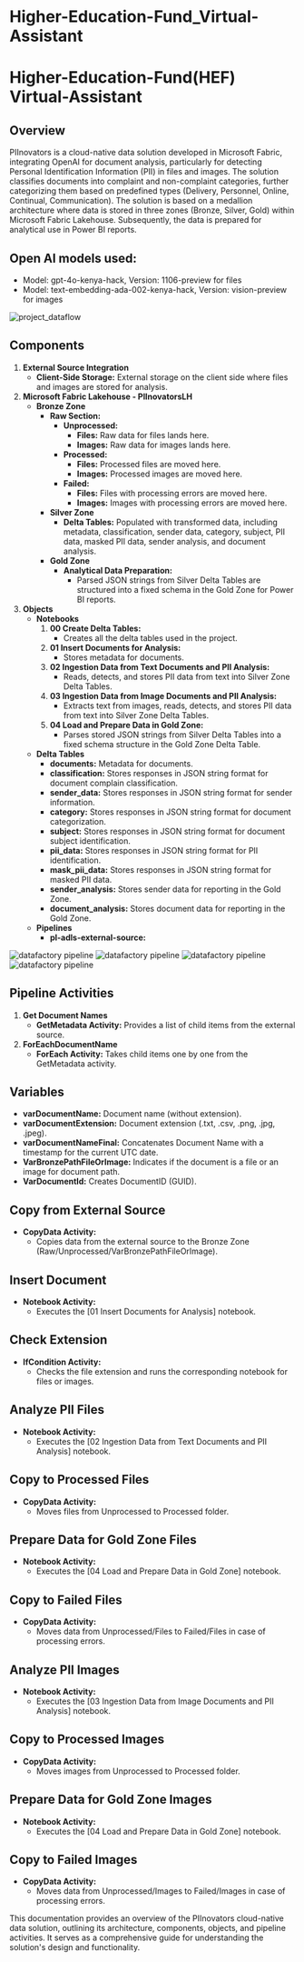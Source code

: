 # Higher-Education-Fund_Virtual-Assistant

<!DOCTYPE html>
<html>

<body>
<h1> Higher-Education-Fund(HEF) Virtual-Assistant </h1>    
<h2>Overview</h2>

<p>PIInovators is a cloud-native data solution developed in Microsoft Fabric, integrating OpenAI for document analysis, particularly for detecting Personal Identification Information (PII) in files and images. The solution classifies documents into complaint and non-complaint categories, further categorizing them based on predefined types (Delivery, Personnel, Online, Continual, Communication). The solution is based on a medallion architecture where data is stored in three zones (Bronze, Silver, Gold) within Microsoft Fabric Lakehouse. Subsequently, the data is prepared for analytical use in Power BI reports.</p>

<h2>Open AI models used:</h2>

<ul>
    <li>Model: gpt-4o-kenya-hack, Version: 1106-preview for files</li>
    <li>Model: text-embedding-ada-002-kenya-hack, Version: vision-preview for images</li>
</ul>

![project_dataflow](images/project_dataflow.png "Project dataflow")

<h2>Components</h2>

<ol>
    <li><strong>External Source Integration</strong>
        <ul>
            <li><strong>Client-Side Storage:</strong> External storage on the client side where files and images are stored for analysis.</li>
        </ul>
    </li>
    <li><strong>Microsoft Fabric Lakehouse - PIInovatorsLH</strong>
        <ul>
            <li><strong>Bronze Zone</strong>
                <ul>
                    <li><strong>Raw Section:</strong>
                        <ul>
                            <li><strong>Unprocessed:</strong>
                                <ul>
                                    <li><strong>Files:</strong> Raw data for files lands here.</li>
                                    <li><strong>Images:</strong> Raw data for images lands here.</li>
                                </ul>
                            </li>
                            <li><strong>Processed:</strong>
                                <ul>
                                    <li><strong>Files:</strong> Processed files are moved here.</li>
                                    <li><strong>Images:</strong> Processed images are moved here.</li>
                                </ul>
                            </li>
                            <li><strong>Failed:</strong>
                                <ul>
                                    <li><strong>Files:</strong> Files with processing errors are moved here.</li>
                                    <li><strong>Images:</strong> Images with processing errors are moved here.</li>
                                </ul>
                            </li>
                        </ul>
                    </li>
                    <li><strong>Silver Zone</strong>
                        <ul>
                            <li><strong>Delta Tables:</strong> Populated with transformed data, including metadata, classification, sender data, category, subject, PII data, masked PII data, sender analysis, and document analysis.</li>
                        </ul>
                    </li>
                    <li><strong>Gold Zone</strong>
                        <ul>
                            <li><strong>Analytical Data Preparation:</strong>
                                <ul>
                                    <li>Parsed JSON strings from Silver Delta Tables are structured into a fixed schema in the Gold Zone for Power BI reports.</li>
                                </ul>
                            </li>
                        </ul>
                    </li>
                </ul>
            </li>
        </ul>
    </li>
    <li><strong>Objects</strong>
        <ul>
            <li><strong>Notebooks</strong>
                <ol>
                    <li><strong>00 Create Delta Tables:</strong>
                        <ul>
                            <li>Creates all the delta tables used in the project.</li>
                        </ul>
                    </li>
                    <li><strong>01 Insert Documents for Analysis:</strong>
                        <ul>
                            <li>Stores metadata for documents.</li>
                        </ul>
                    </li>
                    <li><strong>02 Ingestion Data from Text Documents and PII Analysis:</strong>
                        <ul>
                            <li>Reads, detects, and stores PII data from text into Silver Zone Delta Tables.</li>
                        </ul>
                    </li>
                    <li><strong>03 Ingestion Data from Image Documents and PII Analysis:</strong>
                        <ul>
                            <li>Extracts text from images, reads, detects, and stores PII data from text into Silver Zone Delta Tables.</li>
                        </ul>
                    </li>
                    <li><strong>04 Load and Prepare Data in Gold Zone:</strong>
                        <ul>
                            <li>Parses stored JSON strings from Silver Delta Tables into a fixed schema structure in the Gold Zone Delta Table.</li>
                        </ul>
                    </li>
                </ol>
            </li>
            <li><strong>Delta Tables</strong>
                <ul>
                    <li><strong>documents:</strong> Metadata for documents.</li>
                    <li><strong>classification:</strong> Stores responses in JSON string format for document complain classification.</li>
                    <li><strong>sender_data:</strong> Stores responses in JSON string format for sender information.</li>
                    <li><strong>category:</strong> Stores responses in JSON string format for document categorization.</li>
                    <li><strong>subject:</strong> Stores responses in JSON string format for document subject identification.</li>
                    <li><strong>pii_data:</strong> Stores responses in JSON string format for PII identification.</li>
                    <li><strong>mask_pii_data:</strong> Stores responses in JSON string format for masked PII data.</li>
                    <li><strong>sender_analysis:</strong> Stores sender data for reporting in the Gold Zone.</li>
                    <li><strong>document_analysis:</strong> Stores document data for reporting in the Gold Zone.</li>
                </ul>
            </li>
            <li><strong>Pipelines</strong>
                <ul>
                    <li><strong>pl-adls-external-source:</strong></li>
                </ul>
            </li>
        </ul>
    </li>
</ol>

![datafactory pipeline](images/pipeline1.png "Datafactory pipeline")
![datafactory pipeline](images/pipeline2.png "Datafactory pipeline")
![datafactory pipeline](images/pipeline3.png "Datafactory pipeline")
![datafactory pipeline](images/pipeline4.png "Datafactory pipeline")
<h2>Pipeline Activities</h2>

<ol>
    <li><strong>Get Document Names</strong>
        <ul>
            <li><strong>GetMetadata Activity:</strong> Provides a list of child items from the external source.</li>
        </ul>
    </li>
    <li><strong>ForEachDocumentName</strong>
        <ul>
            <li><strong>ForEach Activity:</strong> Takes child items one by one from the GetMetadata activity.</li>
        </ul>
    </li>
</ol>

<h2>Variables</h2>

<ul>
    <li><strong>varDocumentName:</strong> Document name (without extension).</li>
    <li><strong>varDocumentExtension:</strong> Document extension (.txt, .csv, .png, .jpg, .jpeg).</li>
    <li><strong>varDocumentNameFinal:</strong> Concatenates Document Name with a timestamp for the current UTC date.</li>
    <li><strong>VarBronzePathFileOrImage:</strong> Indicates if the document is a file or an image for document path.</li>
    <li><strong>VarDocumentId:</strong> Creates DocumentID (GUID).</li>
</ul>

<h2>Copy from External Source</h2>

<ul>
    <li><strong>CopyData Activity:</strong>
        <ul>
            <li>Copies data from the external source to the Bronze Zone (Raw/Unprocessed/VarBronzePathFileOrImage).</li>
        </ul>
    </li>
</ul>

<h2>Insert Document</h2>

<ul>
    <li><strong>Notebook Activity:</strong>
        <ul>
            <li>Executes the [01 Insert Documents for Analysis] notebook.</li>
        </ul>
    </li>
</ul>

<h2>Check Extension</h2>

<ul>
    <li><strong>IfCondition Activity:</strong>
        <ul>
            <li>Checks the file extension and runs the corresponding notebook for files or images.</li>
        </ul>
    </li>
</ul>

<h2>Analyze PII Files</h2>

<ul>
    <li><strong>Notebook Activity:</strong>
        <ul>
            <li>Executes the [02 Ingestion Data from Text Documents and PII Analysis] notebook.</li>
        </ul>
    </li>
</ul>

<h2>Copy to Processed Files</h2>

<ul>
    <li><strong>CopyData Activity:</strong>
        <ul>
            <li>Moves files from Unprocessed to Processed folder.</li>
        </ul>
    </li>
</ul>

<h2>Prepare Data for Gold Zone Files</h2>

<ul>
    <li><strong>Notebook Activity:</strong>
        <ul>
            <li>Executes the [04 Load and Prepare Data in Gold Zone] notebook.</li>
        </ul>
    </li>
</ul>

<h2>Copy to Failed Files</h2>

<ul>
    <li><strong>CopyData Activity:</strong>
        <ul>
            <li>Moves data from Unprocessed/Files to Failed/Files in case of processing errors.</li>
        </ul>
    </li>
</ul>

<h2>Analyze PII Images</h2>

<ul>
    <li><strong>Notebook Activity:</strong>
        <ul>
            <li>Executes the [03 Ingestion Data from Image Documents and PII Analysis] notebook.</li>
        </ul>
    </li>
</ul>

<h2>Copy to Processed Images</h2>

<ul>
    <li><strong>CopyData Activity:</strong>
        <ul>
            <li>Moves images from Unprocessed to Processed folder.</li>
        </ul>
    </li>
</ul>

<h2>Prepare Data for Gold Zone Images</h2>

<ul>
    <li><strong>Notebook Activity:</strong>
        <ul>
            <li>Executes the [04 Load and Prepare Data in Gold Zone] notebook.</li>
        </ul>
    </li>
</ul>

<h2>Copy to Failed Images</h2>

<ul>
    <li><strong>CopyData Activity:</strong>
        <ul>
            <li>Moves data from Unprocessed/Images to Failed/Images in case of processing errors.</li>
        </ul>
    </li>
</ul>

<p>This documentation provides an overview of the PIInovators cloud-native data solution, outlining its architecture, components, objects, and pipeline activities. It serves as a comprehensive guide for understanding the solution's design and functionality.</p>

<ul>
